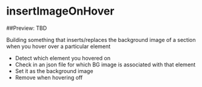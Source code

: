 # insertImageOnHover
##Preview: TBD

Building something that inserts/replaces the background image of a section when you hover over a particular element

- Detect which element you hovered on
- Check in an json file for which BG image is associated with that element
- Set it as the background image
- Remove when hovering off
